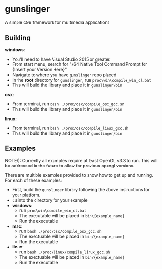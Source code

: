 # gunslinger

A simple c99 framework for multimedia applications

## Building

**windows**: 
  - You'll need to have Visual Studio 2015 or greater.
  - From start menu, search for "x64 Native Tool Command Prompt for {Insert your Version Here}"
  - Navigate to where you have `gunslinger` repo placed
  - In the **root** directory for `gunslinger`, run `proc\win\compile_win_cl.bat`
  - This will build the library and place it in `gunslinger\bin`

**osx**: 
  - From terminal, run `bash ./proc/osx/compile_osx_gcc.sh`
  - This will build the library and place it in `gunslinger/bin`

**linux**: 
  - From terminal, run `bash ./proc/osx/compile_linux_gcc.sh`
  - This will build the library and place it in `gunslinger/bin`

## Examples

NOTE(): Currently all examples require at least OpenGL v3.3 to run. This will be addressed in the future to allow for 
          previous opengl versions. 

There are multiple examples provided to show how to get up and running. For each of these examples: 
  - First, build the `gunslinger` library following the above instructions for your platform.
  - `cd` into the directory for your example
  - **windows**: 
    - run `proc\win\compile_win_cl.bat`
    - The executable will be placed in `bin\{example_name}`
    - Run the executable
  - **mac**:
    - run `bash ./proc/osx/compile_osx_gcc.sh`
    - The exectuable will be placed in `bin/{example_name}`
    - Run the executable
  - **linux**: 
    - run `bash ./proc/linux/compile_linux_gcc.sh`
    - The exectuable will be placed in `bin/{example_name}`
    - Run the executable
